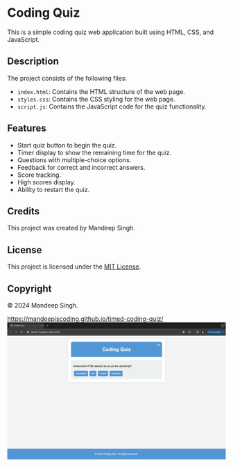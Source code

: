 # Coding Quiz

This is a simple coding quiz web application built using HTML, CSS, and JavaScript.

## Description

The project consists of the following files:
- `index.html`: Contains the HTML structure of the web page.
- `styles.css`: Contains the CSS styling for the web page.
- `script.js`: Contains the JavaScript code for the quiz functionality.

## Features

- Start quiz button to begin the quiz.
- Timer display to show the remaining time for the quiz.
- Questions with multiple-choice options.
- Feedback for correct and incorrect answers.
- Score tracking.
- High scores display.
- Ability to restart the quiz.

## Credits

This project was created by Mandeep Singh.

## License

This project is licensed under the [MIT License](LICENSE).

## Copyright

&copy; 2024 Mandeep Singh.

https://mandeepiscoding.github.io/timed-coding-quiz/
![Coding Quiz](./assets/photo.png)